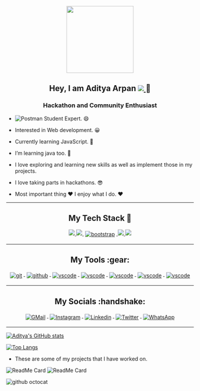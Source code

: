 <p align="center">
    <img src="https://user-images.githubusercontent.com/75975428/137167456-7c1bc069-6811-4b1a-95c3-2179028e626f.png" width="180">
</p>
<h2 align="center"> Hey, I am Aditya Arpan <a href="https://git-scm.com/">
<img src="https://raw.githubusercontent.com/ashwinexe/ColoredBadges/master/svg/pronouns/hehim.svg">
</a> 👋</h2>
<h3 align="center"> Hackathon and Community Enthusiast </h3>


- ![Postman](https://img.shields.io/badge/Postman-FF6C37?style=for-the-badge&logo=postman&logoColor=white) Student Expert. :smile:


- Interested in Web development. :grinning:
-	Currently learning JavaScript. :star_struck:
-	I’m learning java too. :muscle:
-	I love exploring and learning new skills as well as implement those in my projects.
-	I love taking parts in hackathons. :sunglasses:
-	Most important thing :heart: I enjoy what I do. :heart:

---
<!-- Badges used from https://github.com/klaasnicolaas/ColoredBadges -->
<h2 align="center">My Tech Stack 🧰</h2>
<p align="center">
<a href="#">
<img src="https://raw.githubusercontent.com/klaasnicolaas/ColoredBadges/master/svg/dev/languages/html.svg">
</a>
<a href="#">
<img src="https://raw.githubusercontent.com/klaasnicolaas/ColoredBadges/master/svg/dev/languages/css3.svg">
</a>
<a href="https://getbootstrap.com/">
    <img src="https://raw.githubusercontent.com/klaasnicolaas/ColoredBadges/master/svg/dev/frameworks/bootstrap.svg" alt="bootstrap" style="vertical-align:top; margin:4px">
</a>
<a href="https://git-scm.com/">
<img src="https://raw.githubusercontent.com/klaasnicolaas/ColoredBadges/master/svg/dev/languages/js.svg">
</a>
<a href="#">
    <img src="https://raw.githubusercontent.com/klaasnicolaas/ColoredBadges/master/svg/dev/languages/java.svg">
</a>
</p>

---

<h2 align="center">My Tools :gear: </h2>
<p align="center">
<a href="https://git-scm.com">
<img src="https://raw.githubusercontent.com/klaasnicolaas/ColoredBadges/prod/svg/dev/tools/git.svg" alt="git" style="vertical-align:top; margin:4px">
</a>
<a href="https://github.com/arpanaditya">
<img src="https://raw.githubusercontent.com/klaasnicolaas/ColoredBadges/prod/svg/dev/services/github.svg" alt="github" style="vertical-align:top; margin:4px">
</a>
<a href="https://code.visualstudio.com/">
<img src="https://raw.githubusercontent.com/klaasnicolaas/ColoredBadges/master/svg/dev/tools/visualstudio_code.svg" alt="vscode" style="vertical-align:top; margin:4px">
</a>
<a href="https://code.visualstudio.com/">
<img src="https://raw.githubusercontent.com/klaasnicolaas/ColoredBadges/master/svg/dev/tools/visualstudio.svg" alt="vscode" style="vertical-align:top; margin:4px">
</a>
<a href="https://code.visualstudio.com/">
<img src="https://raw.githubusercontent.com/klaasnicolaas/ColoredBadges/master/svg/dev/tools/jetbrains_webstorm.svg" alt="vscode" style="vertical-align:top; margin:4px">
</a>
<a href="https://code.visualstudio.com/">
<img src="https://raw.githubusercontent.com/klaasnicolaas/ColoredBadges/master/svg/dev/tools/jetbrains_intellij.svg" alt="vscode" style="vertical-align:top; margin:4px">
</a>
<a href="https://code.visualstudio.com/">
<img src="https://raw.githubusercontent.com/klaasnicolaas/ColoredBadges/master/svg/dev/tools/eclipse.svg" alt="vscode" style="vertical-align:top; margin:4px">
</a>
</p>

---

<h2 align="center">My Socials :handshake: </h2>
<p align="center">
<a href="mailto:adityaarpansahoo@gmail.com">
<img src="https://raw.githubusercontent.com/klaasnicolaas/ColoredBadges/prod/svg/social/gmail.svg" alt="GMail" style="vertical-align:top; margin:4px">
</a>
<a href="https://instagram.com/adityaa_sahoo">
<img src="https://raw.githubusercontent.com/klaasnicolaas/ColoredBadges/prod/svg/social/instagram.svg" alt="Instagram" style="vertical-align:top; margin:4px">
</a>
<a href="https://linkedin.com/in/arpan-aditya">
<img src="https://raw.githubusercontent.com/klaasnicolaas/ColoredBadges/master/svg/social/linkedin.svg" alt="Linkedin" style="vertical-align:top; margin:4px">
</a>
<a href="https://twitter.com/adityaa_sahoo">
<img src="https://raw.githubusercontent.com/klaasnicolaas/ColoredBadges/master/svg/social/twitter.svg" alt="Twitter" style="vertical-align:top; margin:4px">
</a>
<a href="https://wa.me/918763012773">
<img src="https://raw.githubusercontent.com/klaasnicolaas/ColoredBadges/master/svg/social/whatsapp.svg" alt="WhatsApp" style="vertical-align:top; margin:4px">
</a>
</p>

---

[![Aditya's GitHub stats](https://github-readme-stats.vercel.app/api?username=arpanaditya)](https://github.com/arpanaditya/github-readme-stats)

[![Top Langs](https://github-readme-stats.vercel.app/api/top-langs/?username=arpanaditya)](https://github.com/arpanaditya/github-readme-stats)

- These are some of my projects that I have worked on. 

![ReadMe Card](https://github-readme-stats.vercel.app/api/pin/?username=arpanaditya&repo=NEWLIFE)
![ReadMe Card](https://github-readme-stats.vercel.app/api/pin/?username=arpanaditya&repo=Hack-NITP)

![github octocat](https://user-images.githubusercontent.com/75975428/105281152-7ee28900-5bd1-11eb-9165-851d9d5eb975.png)

